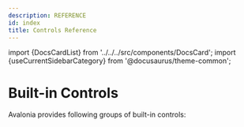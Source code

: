 ```yaml
---
description: REFERENCE
id: index
title: Controls Reference
---
```


import {DocsCardList} from '../../../src/components/DocsCard';
import {useCurrentSidebarCategory} from '@docusaurus/theme-common';

# Built-in Controls

Avalonia provides following groups of built-in controls:

<DocsCardList list={useCurrentSidebarCategory().items} />